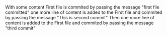 With some content First file is commited by passing the message "first file committed"
one more line of content is added to the First file and commited by passing the message "This is second commit"
Then one more line of content is added to the First file and commited by passing the message "third commit"
